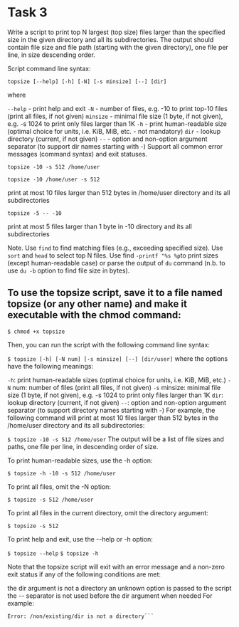 # Task 3

Write a script to print top N largest (top size) files larger than the specified size in the given directory and all its subdirectories. The output should contain file size and file path (starting with the given directory), one file per line, in size descending order.



 

Script command line syntax:

 

`topsize [--help] [-h] [-N] [-s minsize] [--] [dir]`

 

where

 

`--help` - print help and exit
`-N` - number of files, e.g. -10 to print top-10 files (print all files, if not given)
`minsize` - minimal file size (1 byte, if not given), e.g. -s 1024 to print only files larger than 1K
`-h` - print human-readable size (optimal choice for units, i.e. KiB, MiB, etc. - not mandatory)
`dir` - lookup directory (current, if not given)
`--` - option and non-option argument separator (to support dir names starting with -)
Support all common error messages (command syntax) and exit statuses.

 

`topsize -10 -s 512 /home/user`

 

`topsize -10 /home/user -s 512`

 

print at most 10 files larger than 512 bytes in /home/user directory and its all subdirectories

 

`topsize -5 -- -10`

 

print at most 5 files larger than 1 byte in -10 directory and its all subdirectories

 

Note. Use `find` to find matching files (e.g., exceeding specified size). Use `sort` and `head` to select top N files. Use find `-printf "%s %p`to print sizes (except human-readable case) or parse the output of `du` command (n.b. to use `du -b` option to find file size in bytes).

## To use the topsize script, save it to a file named topsize (or any other name) and make it executable with the chmod command:

`$ chmod +x topsize`

Then, you can run the script with the following command line syntax:



`$ topsize [-h] [-N num] [-s minsize] [--] [dir/user]`
where the options have the following meanings:

`-h`: print human-readable sizes (optimal choice for units, i.e. KiB, MiB, etc.)
`-N` num: number of files (print all files, if not given)
`-s` minsize: minimal file size (1 byte, if not given), e.g. -s 1024 to print only files larger than 1K
`dir`: lookup directory (current, if not given)
`--`: option and non-option argument separator (to support directory names starting with -)
For example, the following command will print at most 10 files larger than 512 bytes in the /home/user directory and its all subdirectories:


`$ topsize -10 -s 512 /home/user`
The output will be a list of file sizes and paths, one file per line, in descending order of size.

To print human-readable sizes, use the -h option:

`$ topsize -h -10 -s 512 /home/user`

To print all files, omit the -N option:

`$ topsize -s 512 /home/user`

To print all files in the current directory, omit the directory argument:

`$ topsize -s 512`

To print help and exit, use the --help or -h option:

`$ topsize --help`
`$ topsize -h`

Note that the topsize script will exit with an error message and a non-zero exit status if any of the following conditions are met:

the dir argument is not a directory
an unknown option is passed to the script
the -- separator is not used before the dir argument when needed
For example:
```$ topsize -10 -s 512 /non/existing/dir
Error: /non/existing/dir is not a directory```
